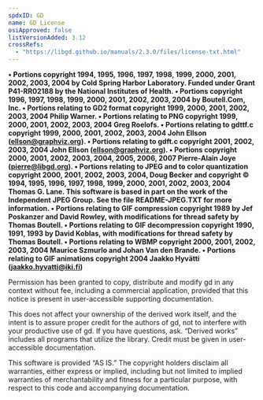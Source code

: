 ```yaml
---
spdxID: GD
name: GD License
osiApproved: false
listVersionAdded: 3.12
crossRefs: 
  - "https://libgd.github.io/manuals/2.3.0/files/license-txt.html"
---
```


**• Portions copyright 1994, 1995, 1996, 1997, 1998, 1999, 2000, 2001, 2002, 2003, 2004 by Cold Spring Harbor Laboratory. Funded under Grant P41-RR02188 by the National Institutes of Health. • Portions copyright 1996, 1997, 1998, 1999, 2000, 2001, 2002, 2003, 2004 by Boutell.Com, Inc. • Portions relating to GD2 format copyright 1999, 2000, 2001, 2002, 2003, 2004 Philip Warner. • Portions relating to PNG copyright 1999, 2000, 2001, 2002, 2003, 2004 Greg Roelofs. • Portions relating to gdttf.c copyright 1999, 2000, 2001, 2002, 2003, 2004 John Ellson (ellson@graphviz.org). • Portions relating to gdft.c copyright 2001, 2002, 2003, 2004 John Ellson (ellson@graphviz.org). • Portions copyright 2000, 2001, 2002, 2003, 2004, 2005, 2006, 2007 Pierre-Alain Joye (pierre@libgd.org). • Portions relating to JPEG and to color quantization copyright 2000, 2001, 2002, 2003, 2004, Doug Becker and copyright © 1994, 1995, 1996, 1997, 1998, 1999, 2000, 2001, 2002, 2003, 2004 Thomas G. Lane. This software is based in part on the work of the Independent JPEG Group. See the file README-JPEG.TXT for more information. • Portions relating to GIF compression copyright 1989 by Jef Poskanzer and David Rowley, with modifications for thread safety by Thomas Boutell. • Portions relating to GIF decompression copyright 1990, 1991, 1993 by David Koblas, with modifications for thread safety by Thomas Boutell. • Portions relating to WBMP copyright 2000, 2001, 2002, 2003, 2004 Maurice Szmurlo and Johan Van den Brande. • Portions relating to GIF animations copyright 2004 Jaakko Hyvätti (jaakko.hyvatti@iki.fi)**

Permission has been granted to copy, distribute and modify gd in any context without fee, including a commercial application, provided that this notice is present in user-accessible supporting documentation.

This does not affect your ownership of the derived work itself, and the intent is to assure proper credit for the authors of gd, not to interfere with your productive use of gd. If you have questions, ask. “Derived works” includes all programs that utilize the library. Credit must be given in user-accessible documentation.

This software is provided “AS IS.” The copyright holders disclaim all warranties, either express or implied, including but not limited to implied warranties of merchantability and fitness for a particular purpose, with respect to this code and accompanying documentation.
